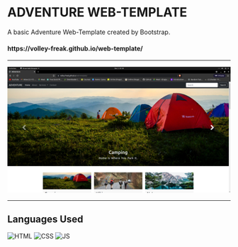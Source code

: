 # <h1>ADVENTURE WEB-TEMPLATE</h1>
A basic Adventure Web-Template created by Bootstrap.

<h4>https://volley-freak.github.io/web-template/</h4>

**********************************************
![](Screenshot%20from%202021-12-03%2002-38-47.png)
**********************************************

## Languages Used

![HTML](https://img.shields.io/badge/html5%20-%23E34F26.svg?&style=for-the-badge&logo=html5&logoColor=white)
![CSS](https://img.shields.io/badge/css3%20-%231572B6.svg?&style=for-the-badge&logo=css3&logoColor=white)
![JS](https://img.shields.io/badge/javascript%20-%23323330.svg?&style=for-the-badge&logo=javascript&logoColor=%23F7DF1E)
